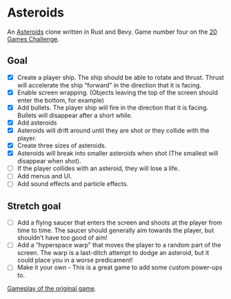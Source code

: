 # Asteroids

An [Asteroids](https://en.wikipedia.org/wiki/Asteroids_(video_game)) clone written in Rust and Bevy. Game number four on the [20 Games Challenge](https://20_games_challenge.gitlab.io/challenge/).

## Goal 
* [x] Create a player ship. The ship should be able to rotate and thrust. Thrust will accelerate the ship “forward” in the direction that it is facing.
* [x] Enable screen wrapping. (Objects leaving the top of the screen should enter the bottom, for example)
* [x] Add bullets. The player ship will fire in the direction that it is facing. Bullets will disappear after a short while.
* [x] Add asteroids
* [x] Asteroids will drift around until they are shot or they collide with the player. 
* [x] Create three sizes of asteroids.
* [x] Asteroids will break into smaller asteroids when shot (The smallest will disappear when shot).
* [ ] If the player collides with an asteroid, they will lose a life.
* [ ] Add menus and UI.
* [ ] Add sound effects and particle effects.

## Stretch goal
* [ ] Add a flying saucer that enters the screen and shoots at the player from time to time. The saucer should generally aim towards the player, but shouldn’t have too good of aim!
* [ ] Add a “hyperspace warp” that moves the player to a random part of the screen. The warp is a last-ditch attempt to dodge an asteroid, but it could place you in a worse predicament!
* [ ] Make it your own - This is a great game to add some custom power-ups to.

[Gameplay of the original game](https://www.youtube.com/watch?v=_TKiRvGfw3Q).
